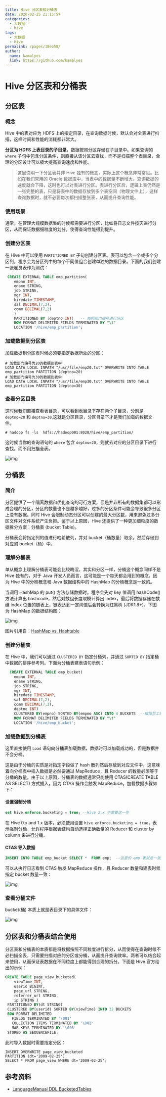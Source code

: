 ```yaml
---
title: Hive 分区表和分桶表
date: 2020-02-25 21:15:57
categories: 
  - 大数据
  - hive
tags: 
  - 大数据
  - Hive
permalink: /pages/18eb58/
author: 
  name: kamalyes
  link: https://github.com/kamalyes
---
```


# Hive 分区表和分桶表

## 分区表

### 概念

Hive 中的表对应为 HDFS 上的指定目录，在查询数据时候，默认会对全表进行扫描，这样时间和性能的消耗都非常大。

**分区为 HDFS 上表目录的子目录**，数据按照分区存储在子目录中。如果查询的 `where` 子句中包含分区条件，则直接从该分区去查找，而不是扫描整个表目录，合理的分区设计可以极大提高查询速度和性能。

> 这里说明一下分区表并非 Hive 独有的概念，实际上这个概念非常常见。比如在我们常用的 Oracle 数据库中，当表中的数据量不断增大，查询数据的速度就会下降，这时也可以对表进行分区。表进行分区后，逻辑上表仍然是一张完整的表，只是将表中的数据存放到多个表空间（物理文件上），这样查询数据时，就不必要每次都扫描整张表，从而提升查询性能。

### 使用场景

通常，在管理大规模数据集的时候都需要进行分区，比如将日志文件按天进行分区，从而保证数据细粒度的划分，使得查询性能得到提升。

### 创建分区表

在 Hive 中可以使用 `PARTITIONED BY` 子句创建分区表。表可以包含一个或多个分区列，程序会为分区列中的每个不同值组合创建单独的数据目录。下面的我们创建一张雇员表作为测试：

```sql
 CREATE EXTERNAL TABLE emp_partition(
    empno INT,
    ename STRING,
    job STRING,
    mgr INT,
    hiredate TIMESTAMP,
    sal DECIMAL(7,2),
    comm DECIMAL(7,2)
    )
    PARTITIONED BY (deptno INT)   -- 按照部门编号进行分区
    ROW FORMAT DELIMITED FIELDS TERMINATED BY "\t"
    LOCATION '/hive/emp_partition';
```

### 加载数据到分区表

加载数据到分区表时候必须要指定数据所处的分区：

```shell
# 加载部门编号为20的数据到表中
LOAD DATA LOCAL INPATH "/usr/file/emp20.txt" OVERWRITE INTO TABLE emp_partition PARTITION (deptno=20)
# 加载部门编号为30的数据到表中
LOAD DATA LOCAL INPATH "/usr/file/emp30.txt" OVERWRITE INTO TABLE emp_partition PARTITION (deptno=30)
```

### 查看分区目录

这时候我们直接查看表目录，可以看到表目录下存在两个子目录，分别是 `deptno=20` 和 `deptno=30`,这就是分区目录，分区目录下才是我们加载的数据文件。

```shell
# hadoop fs -ls  hdfs://hadoop001:8020/hive/emp_partition/
```

这时候当你的查询语句的 `where` 包含 `deptno=20`，则就去对应的分区目录下进行查找，而不用扫描全表。

![img](https://github.com/heibaiying/BigData-Notes/raw/master/pictures/hive-hadoop-partitation.png)

## 分桶表

### 简介

分区提供了一个隔离数据和优化查询的可行方案，但是并非所有的数据集都可以形成合理的分区，分区的数量也不是越多越好，过多的分区条件可能会导致很多分区上没有数据。同时 Hive 会限制动态分区可以创建的最大分区数，用来避免过多分区文件对文件系统产生负担。鉴于以上原因，Hive 还提供了一种更加细粒度的数据拆分方案：分桶表 (bucket Table)。

分桶表会将指定列的值进行哈希散列，并对 bucket（桶数量）取余，然后存储到对应的 bucket（桶）中。

### 理解分桶表

单从概念上理解分桶表可能会比较晦涩，其实和分区一样，分桶这个概念同样不是 Hive 独有的，对于 Java 开发人员而言，这可能是一个每天都会用到的概念，因为 Hive 中的分桶概念和 Java 数据结构中的 HashMap 的分桶概念是一致的。

当调用 HashMap 的 put() 方法存储数据时，程序会先对 key 值调用 hashCode() 方法计算出 hashcode，然后对数组长度取模计算出 index，最后将数据存储在数组 index 位置的链表上，链表达到一定阈值后会转换为红黑树 (JDK1.8+)。下图为 HashMap 的数据结构图：

![img](https://raw.githubusercontent.com/kamalyes/image-bed/master/snap/20200224194352.png)

图片引用自：[HashMap vs. Hashtable](http://www.itcuties.com/java/hashmap-hashtable/)

### 创建分桶表

在 Hive 中，我们可以通过 `CLUSTERED BY` 指定分桶列，并通过 `SORTED BY` 指定桶中数据的排序参考列。下面为分桶表建表语句示例：

```sql
  CREATE EXTERNAL TABLE emp_bucket(
    empno INT,
    ename STRING,
    job STRING,
    mgr INT,
    hiredate TIMESTAMP,
    sal DECIMAL(7,2),
    comm DECIMAL(7,2),
    deptno INT)
    CLUSTERED BY(empno) SORTED BY(empno ASC) INTO 4 BUCKETS  --按照员工编号散列到四个 bucket 中
    ROW FORMAT DELIMITED FIELDS TERMINATED BY "\t"
    LOCATION '/hive/emp_bucket';
```

### 加载数据到分桶表

这里直接使用 `Load` 语句向分桶表加载数据，数据时可以加载成功的，但是数据并不会分桶。

这是由于分桶的实质是对指定字段做了 hash 散列然后存放到对应文件中，这意味着向分桶表中插入数据是必然要通过 MapReduce，且 Reducer 的数量必须等于分桶的数量。由于以上原因，分桶表的数据通常只能使用 CTAS(CREATE TABLE AS SELECT) 方式插入，因为 CTAS 操作会触发 MapReduce。加载数据步骤如下：

#### 设置强制分桶

```sql
set hive.enforce.bucketing = true; --Hive 2.x 不需要这一步
```

在 Hive 0.x and 1.x 版本，必须使用设置 `hive.enforce.bucketing = true`，表示强制分桶，允许程序根据表结构自动选择正确数量的 Reducer 和 cluster by column 来进行分桶。

#### CTAS 导入数据

```sql
INSERT INTO TABLE emp_bucket SELECT *  FROM emp;  --这里的 emp 表就是一张普通的雇员表
```

可以从执行日志看到 CTAS 触发 MapReduce 操作，且 Reducer 数量和建表时候指定 bucket 数量一致：

![img](https://github.com/heibaiying/BigData-Notes/raw/master/pictures/hive-hadoop-mapreducer.png)

### 查看分桶文件

bucket(桶) 本质上就是表目录下的具体文件：

![img](https://github.com/heibaiying/BigData-Notes/raw/master/pictures/hive-hadoop-bucket.png)

## 分区表和分桶表结合使用

分区表和分桶表的本质都是将数据按照不同粒度进行拆分，从而使得在查询时候不必扫描全表，只需要扫描对应的分区或分桶，从而提升查询效率。两者可以结合起来使用，从而保证表数据在不同粒度上都能得到合理的拆分。下面是 Hive 官方给出的示例：

```sql
CREATE TABLE page_view_bucketed(
	viewTime INT,
    userid BIGINT,
    page_url STRING,
    referrer_url STRING,
    ip STRING )
 PARTITIONED BY(dt STRING)
 CLUSTERED BY(userid) SORTED BY(viewTime) INTO 32 BUCKETS
 ROW FORMAT DELIMITED
   FIELDS TERMINATED BY '\001'
   COLLECTION ITEMS TERMINATED BY '\002'
   MAP KEYS TERMINATED BY '\003'
 STORED AS SEQUENCEFILE;
```

此时导入数据时需要指定分区：

```shell
INSERT OVERWRITE page_view_bucketed
PARTITION (dt='2009-02-25')
SELECT * FROM page_view WHERE dt='2009-02-25';
```

## 参考资料

- [LanguageManual DDL BucketedTables](https://cwiki.apache.org/confluence/display/Hive/LanguageManual+DDL+BucketedTables)

